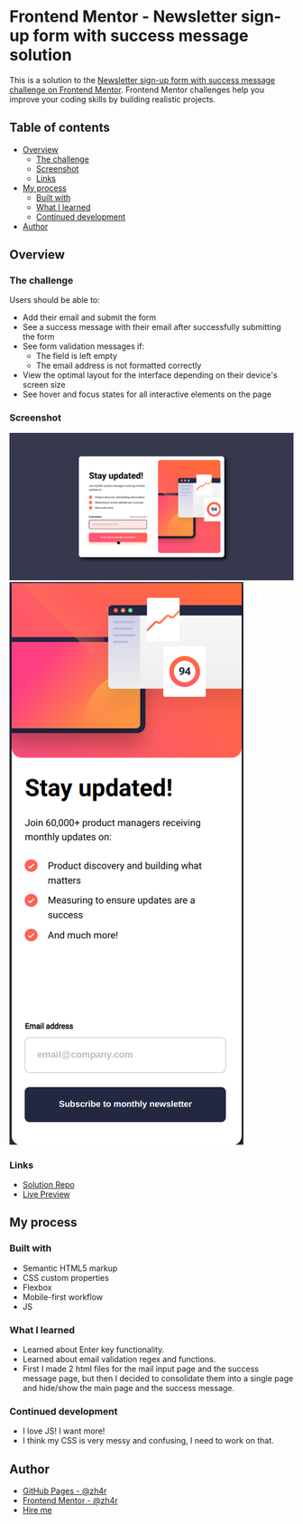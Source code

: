 # Frontend Mentor - Newsletter sign-up form with success message solution

This is a solution to the [Newsletter sign-up form with success message challenge on Frontend Mentor](https://www.frontendmentor.io/challenges/newsletter-signup-form-with-success-message-3FC1AZbNrv). Frontend Mentor challenges help you improve your coding skills by building realistic projects. 

## Table of contents

- [Overview](#overview)
  - [The challenge](#the-challenge)
  - [Screenshot](#screenshot)
  - [Links](#links)
- [My process](#my-process)
  - [Built with](#built-with)
  - [What I learned](#what-i-learned)
  - [Continued development](#continued-development)
- [Author](#author)

## Overview

### The challenge

Users should be able to:

- Add their email and submit the form
- See a success message with their email after successfully submitting the form
- See form validation messages if:
  - The field is left empty
  - The email address is not formatted correctly
- View the optimal layout for the interface depending on their device's screen size
- See hover and focus states for all interactive elements on the page

### Screenshot

![](./design/ScrnShts/Desktop_Active.png)
![](./design/ScrnShts/Mobile.png)

### Links

- [Solution Repo](https://github.com/zh4r/FEM-NewsletterSignUp)
- [Live Preview](https://zh4r.github.io/FEM/NewsletterSignUp/index.html)

## My process

### Built with

- Semantic HTML5 markup
- CSS custom properties
- Flexbox
- Mobile-first workflow
- JS

### What I learned

- Learned about Enter key functionality.
- Learned about email validation regex and functions.
- First I made 2 html files for the mail input page and the success message page, but then I decided to consolidate them into a single page and hide/show the main page and the success message.

### Continued development

- I love JS! I want more!
- I think my CSS is very messy and confusing, I need to work on that.

## Author

- [GitHub Pages - @zh4r](https://zh4r.github.io/)
- [Frontend Mentor -  @zh4r](https://www.frontendmentor.io/profile/zh4r)
- [Hire me](https://www.upwork.com/freelancers/~012011fab05dc8d091)
